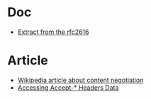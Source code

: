 # Doc
* [Extract from the rfc2616](https://www.w3.org/Protocols/rfc2616/rfc2616-sec12.html)

# Article
* [Wikipedia article about content negotiation](https://en.wikipedia.org/wiki/Content_negotiation)
* [Accessing Accept-* Headers Data](http://symfony.com/doc/3.0/components/http_foundation.html#accessing-accept-headers-data)
